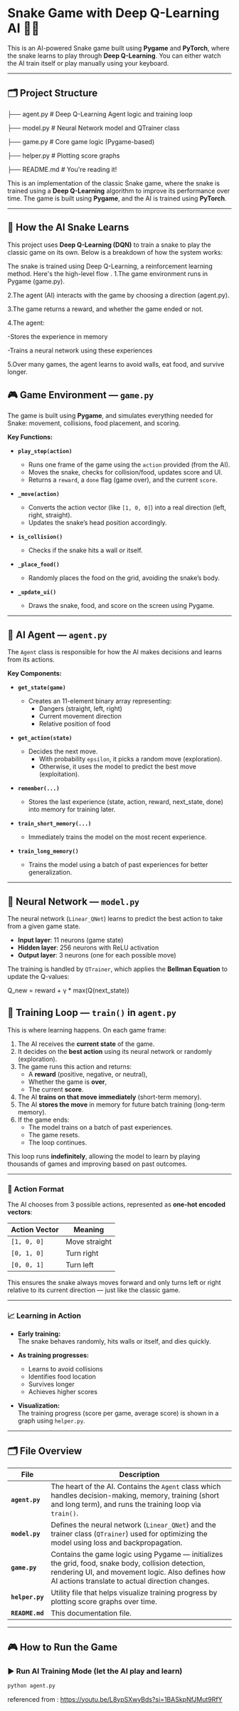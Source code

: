 # Snake Game with Deep Q-Learning AI 🐍🧠

This is an AI-powered Snake game built using **Pygame** and **PyTorch**, where the snake learns to play through **Deep Q-Learning**. You can either watch the AI train itself or play manually using your keyboard.

---

## 🗂 Project Structure
├── agent.py # Deep Q-Learning Agent logic and training loop

├── model.py # Neural Network model and QTrainer class 

├── game.py # Core game logic (Pygame-based)

├── helper.py # Plotting score graphs

├── README.md # You're reading it!


This is an implementation of the classic Snake game, where the snake is trained using a **Deep Q-Learning** algorithm to improve its performance over time. The game is built using **Pygame**, and the AI is trained using **PyTorch**.

---

## 🧠 How the AI Snake Learns

This project uses **Deep Q-Learning (DQN)** to train a snake to play the classic game on its own. Below is a breakdown of how the system works:

The snake is trained using Deep Q-Learning, a reinforcement learning method. Here's the high-level flow . 
1.The game environment runs in Pygame (game.py).

2.The agent (AI) interacts with the game by choosing a direction (agent.py).

3.The game returns a reward, and whether the game ended or not.

4.The agent:

  -Stores the experience in memory
  
  -Trains a neural network using these experiences
  
5.Over many games, the agent learns to avoid walls, eat food, and survive longer.

## 🎮 Game Environment — `game.py`

The game is built using **Pygame**, and simulates everything needed for Snake: movement, collisions, food placement, and scoring.

**Key Functions:**

- **`play_step(action)`**  
  - Runs one frame of the game using the `action` provided (from the AI).
  - Moves the snake, checks for collision/food, updates score and UI.
  - Returns a `reward`, a `done` flag (game over), and the current `score`.

- **`_move(action)`**  
  - Converts the action vector (like `[1, 0, 0]`) into a real direction (left, right, straight).
  - Updates the snake’s head position accordingly.

- **`is_collision()`**  
  - Checks if the snake hits a wall or itself.

- **`_place_food()`**  
  - Randomly places the food on the grid, avoiding the snake’s body.

- **`_update_ui()`**  
  - Draws the snake, food, and score on the screen using Pygame.

---

## 🤖 AI Agent — `agent.py`

The `Agent` class is responsible for how the AI makes decisions and learns from its actions.

**Key Components:**

- **`get_state(game)`**  
  - Creates an 11-element binary array representing:
    - Dangers (straight, left, right)
    - Current movement direction
    - Relative position of food

- **`get_action(state)`**  
  - Decides the next move.
    - With probability `epsilon`, it picks a random move (exploration).
    - Otherwise, it uses the model to predict the best move (exploitation).

- **`remember(...)`**  
  - Stores the last experience (state, action, reward, next_state, done) into memory for training later.

- **`train_short_memory(...)`**  
  - Immediately trains the model on the most recent experience.

- **`train_long_memory()`**  
  - Trains the model using a batch of past experiences for better generalization.

---

## 🧠 Neural Network — `model.py`

The neural network (`Linear_QNet`) learns to predict the best action to take from a given game state.

- **Input layer**: 11 neurons (game state)
- **Hidden layer**: 256 neurons with ReLU activation
- **Output layer**: 3 neurons (one for each possible move)

The training is handled by `QTrainer`, which applies the **Bellman Equation** to update the Q-values:


Q_new = reward + γ * max(Q(next_state))


## 🔁 Training Loop — `train()` in `agent.py`

This is where learning happens. On each game frame:

1. The AI receives the **current state** of the game.
2. It decides on the **best action** using its neural network or randomly (exploration).
3. The game runs this action and returns:
   - A **reward** (positive, negative, or neutral),
   - Whether the game is **over**,
   - The current **score**.
4. The AI **trains on that move immediately** (short-term memory).
5. The AI **stores the move** in memory for future batch training (long-term memory).
6. If the game ends:
   - The model trains on a batch of past experiences.
   - The game resets.
   - The loop continues.

This loop runs **indefinitely**, allowing the model to learn by playing thousands of games and improving based on past outcomes.

---

### 🤖 Action Format

The AI chooses from 3 possible actions, represented as **one-hot encoded vectors**:

| Action Vector   | Meaning       |
|----------------|----------------|
| `[1, 0, 0]`     | Move straight  |
| `[0, 1, 0]`     | Turn right     |
| `[0, 0, 1]`     | Turn left      |

This ensures the snake always moves forward and only turns left or right relative to its current direction — just like the classic game.

---

### 📈 Learning in Action

- **Early training:**  
  The snake behaves randomly, hits walls or itself, and dies quickly.

- **As training progresses:**  
  - Learns to avoid collisions
  - Identifies food location
  - Survives longer
  - Achieves higher scores

- **Visualization:**  
  The training progress (score per game, average score) is shown in a graph using `helper.py`.

---

## 🗂 File Overview

| File               | Description |
|--------------------|-------------|
| **`agent.py`**     | The heart of the AI. Contains the `Agent` class which handles decision-making, memory, training (short and long term), and runs the training loop via `train()`. |
| **`model.py`**     | Defines the neural network (`Linear_QNet`) and the trainer class (`QTrainer`) used for optimizing the model using loss and backpropagation. |
| **`game.py`**      | Contains the game logic using Pygame — initializes the grid, food, snake body, collision detection, rendering UI, and movement logic. Also defines how AI actions translate to actual direction changes. |
| **`helper.py`**    | Utility file that helps visualize training progress by plotting score graphs over time. |
| **`README.md`**    | This documentation file. |

---

## 🎮 How to Run the Game

### ▶️ Run AI Training Mode (let the AI play and learn)
```bash
python agent.py
```









































referenced from : https://youtu.be/L8ypSXwyBds?si=1BASkpNfJMut9RfY
